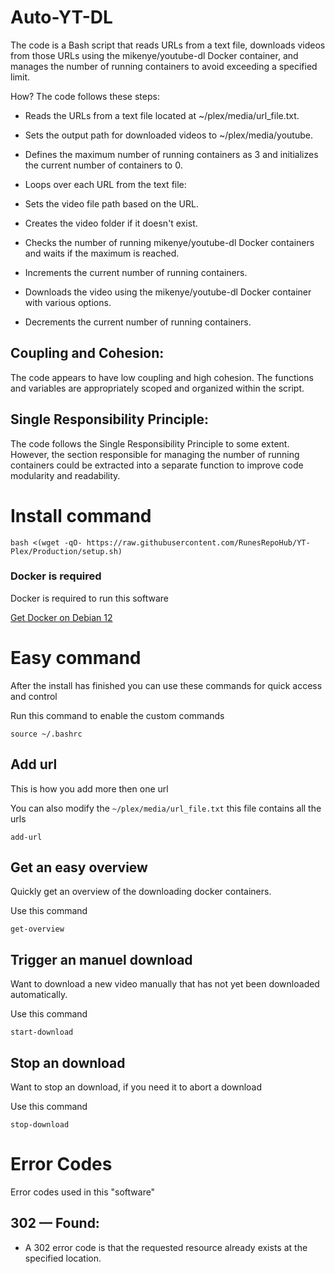 # Auto-YT-DL

The code is a Bash script that reads URLs from a text file, downloads videos from those URLs using the mikenye/youtube-dl Docker container, and manages the number of running containers to avoid exceeding a specified limit.

How? The code follows these steps:

* Reads the URLs from a text file located at ~/plex/media/url_file.txt.

* Sets the output path for downloaded videos to ~/plex/media/youtube.

* Defines the maximum number of running containers as 3 and initializes the current number of containers to 0.

* Loops over each URL from the text file:

* Sets the video file path based on the URL.

* Creates the video folder if it doesn't exist.

* Checks the number of running mikenye/youtube-dl Docker containers and waits if the maximum is reached.

* Increments the current number of running containers.

* Downloads the video using the mikenye/youtube-dl Docker container with various options.

* Decrements the current number of running containers.

## Coupling and Cohesion: 

The code appears to have low coupling and high cohesion. The functions and variables are appropriately scoped and organized within the script.

## Single Responsibility Principle: 
The code follows the Single Responsibility Principle to some extent. However, the section responsible for managing the number of running containers could be extracted into a separate function to improve code modularity and readability.

# Install command

```
bash <(wget -qO- https://raw.githubusercontent.com/RunesRepoHub/YT-Plex/Production/setup.sh)
```

### Docker is required

Docker is required to run this software

[Get Docker on Debian 12](https://linuxiac.com/how-to-install-docker-on-debian-12-bookworm/
)

# Easy command

After the install has finished you can use these commands for quick access and control

Run this command to enable the custom commands

```
source ~/.bashrc
```

## Add url 

This is how you add more then one url

You can also modify the `~/plex/media/url_file.txt` this file contains all the urls

``` 
add-url
```

## Get an easy overview

Quickly get an overview of the downloading docker containers.

Use this command

```
get-overview
```

## Trigger an manuel download

Want to download a new video manually that has not yet been downloaded automatically.

Use this command

```
start-download
```

## Stop an download

Want to stop an download, if you need it to abort a download

Use this command

```
stop-download
```

# Error Codes

Error codes used in this "software"

## 302 — Found:

* A 302 error code is that the requested resource already exists at the specified location.